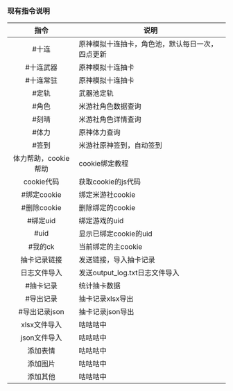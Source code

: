 ### 现有指令说明

| 指令 | 说明|
| :----------------: | --------------- |
|#十连|原神模拟十连抽卡，角色池，默认每日一次，四点更新|
|#十连武器|原神模拟十连抽卡|
|#十连常驻|原神模拟十连抽卡|
|#定轨|武器池定轨|
|#角色|米游社角色数据查询|
|#刻晴|米游社角色详情查询|
|#体力|原神体力查询|
|#签到|米游社原神签到，自动签到|
|体力帮助，cookie帮助|cookie绑定教程|
|cookie代码|获取cookie的js代码|
|#绑定cookie|绑定米游社cookie|
|#删除cookie|删除绑定的cookie|
|#绑定uid|绑定游戏的uid|
|#uid|显示已绑定cookie的uid|
|#我的ck|当前绑定的主cookie|
|抽卡记录链接|发送链接，导入抽卡记录|
|日志文件导入|发送output_log.txt日志文件导入|
|#抽卡记录|统计抽卡数据|
|#导出记录|抽卡记录xlsx导出|
|#导出记录json|抽卡记录json导出|
|xlsx文件导入|咕咕咕中|
|json文件导入|咕咕咕中|
|添加表情|咕咕咕中|
|添加图片|咕咕咕中|
|添加其他|咕咕咕中|